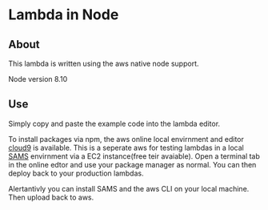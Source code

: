 # Lambda in Node

## About

This lambda is written using the aws native node support. 

Node version 8.10

## Use

Simply copy and paste the example code into the lambda editor.

To install packages via npm, the aws online local envirnment and editor [cloud9](https://aws.amazon.com/cloud9) is available. This is a seperate aws for testing lambdas in a local [SAMS](https://github.com/awslabs/serverless-application-model) envirnment via a EC2 instance(free teir avaiable). Open a terminal tab in the online edtor and use your package manager as normal. You can then deploy back to your production lambdas.

Alertantivly you can install SAMS and the aws CLI on your local machine. Then upload back to aws.